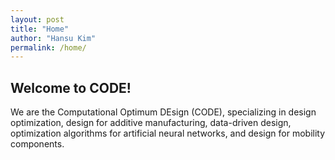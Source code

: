 ```yaml
---
layout: post
title: "Home"
author: "Hansu Kim"
permalink: /home/
---
```

   
## Welcome to CODE!   
   
We are the Computational Optimum DEsign (CODE), specializing in design optimization, design for additive manufacturing, data-driven design, optimization algorithms for artificial neural networks, and design for mobility components.
